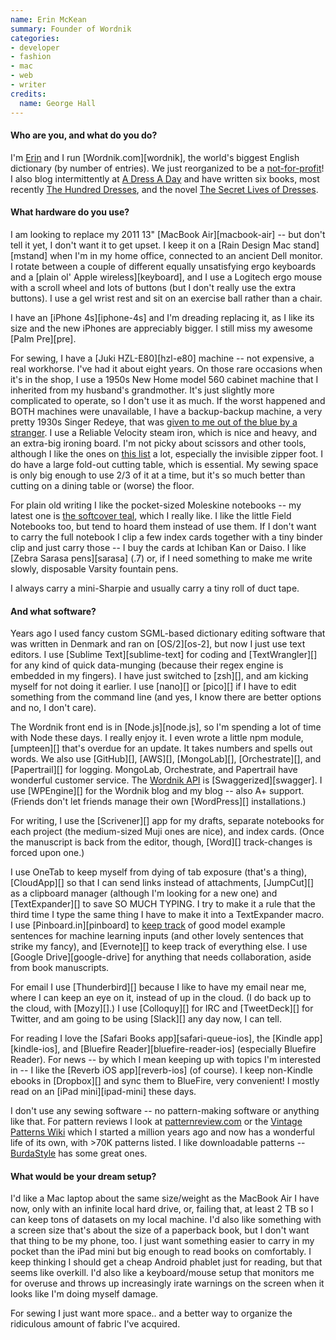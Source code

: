 ```yaml
---
name: Erin McKean
summary: Founder of Wordnik
categories:
- developer
- fashion
- mac
- web
- writer
credits:
  name: George Hall
---
```


#### Who are you, and what do you do?

I'm [Erin](http://www.twitter.com/emckean/ "Erin's Twitter account.") and I run [Wordnik.com][wordnik], the world's biggest English dictionary (by number of entries). We just reorganized to be a [not-for-profit](http://blog.wordnik.com/wordnik-is-becoming-a-not-for-profit/ "Erin's post about Wordnik becoming a non-profit.")! I also blog intermittently at [A Dress A Day](http://www.dressaday.com/ "Erin's dress weblog.") and have written six books, most recently [The Hundred Dresses](http://www.amazon.com/Hundred-Dresses-Mckean-Erin/dp/1408190508 "Erin's book about iconic dresses."), and the novel [The Secret Lives of Dresses](http://www.amazon.com/Secret-Lives-Dresses-Erin-McKean/dp/044655572X "Erin's novel.").

#### What hardware do you use?

I am looking to replace my 2011 13" [MacBook Air][macbook-air] -- but don't tell it yet, I don't want it to get upset. I keep it on a [Rain Design Mac stand][mstand] when I'm in my home office, connected to an ancient Dell monitor. I rotate between a couple of different equally unsatisfying ergo keyboards and a [plain ol' Apple wireless][keyboard], and I use a Logitech ergo mouse with a scroll wheel and lots of buttons (but I don't really use the extra buttons). I use a gel wrist rest and sit on an exercise ball rather than a chair.

I have an [iPhone 4s][iphone-4s] and I'm dreading replacing it, as I like its size and the new iPhones are appreciably bigger. I still miss my awesome [Palm Pre][pre].

For sewing, I have a [Juki HZL-E80][hzl-e80] machine -- not expensive, a real workhorse. I've had it about eight years. On those rare occasions when it's in the shop, I use a 1950s New Home model 560 cabinet machine that I inherited from my husband's grandmother. It's just slightly more complicated to operate, so I don't use it as much. If the worst happened and BOTH machines were unavailable, I have a backup-backup machine, a very pretty 1930s Singer Redeye, that was [given to me out of the blue by a stranger](http://dressaday.com/2006/12/11/santa-drives-a-black-mini-cooper/ "Erin's post about receiving her Singer sewing machine."). I use a Reliable Velocity steam iron, which is nice and heavy, and an extra-big ironing board. I'm not picky about scissors and other tools, although I like the ones on [this list](http://dressaday.com/2012/10/29/five-sewing-tools-i-use-all-the-time/ "Erin's list of sewing tools.") a lot, especially the invisible zipper foot. I do have a large fold-out cutting table, which is essential. My sewing space is only big enough to use 2/3 of it at a time, but it's so much better than cutting on a dining table or (worse) the floor.

For plain old writing I like the pocket-sized Moleskine notebooks -- my latest one is [the softcover teal](https://www.flickr.com/photos/esperbot/16070016483/ "Erin's photo of her Moleskine."), which I really like. I like the little Field Notebooks too, but tend to hoard them instead of use them. If I don't want to carry the full notebook I clip a few index cards together with a tiny binder clip and just carry those -- I buy the cards at Ichiban Kan or Daiso. I like [Zebra Sarasa pens][sarasa] (.7) or, if I need something to make me write slowly, disposable Varsity fountain pens.

I always carry a mini-Sharpie and usually carry a tiny roll of duct tape.

#### And what software?

Years ago I used fancy custom SGML-based dictionary editing software that was written in Denmark and ran on [OS/2][os-2], but now I just use text editors. I use [Sublime Text][sublime-text] for coding and [TextWrangler][] for any kind of quick data-munging (because their regex engine is embedded in my fingers). I have just switched to [zsh][], and am kicking myself for not doing it earlier. I use [nano][] or [pico][] if I have to edit something from the command line (and yes, I know there are better options and no, I don't care).

The Wordnik front end is in [Node.js][node.js], so I'm spending a lot of time with Node these days. I really enjoy it. I even wrote a little npm module, [umpteen][] that's overdue for an update. It takes numbers and spells out words. We also use [GitHub][], [AWS][], [MongoLab][], [Orchestrate][], and [Papertrail][] for logging. MongoLab, Orchestrate, and Papertrail have wonderful customer service. The [Wordnik API](https://developer.wordnik.com/ "The Wordnik API.") is [Swaggerized][swagger]. I use [WPEngine][] for the Wordnik blog and my blog -- also A+ support. (Friends don't let friends manage their own [WordPress][] installations.)

For writing, I use the [Scrivener][] app for my drafts, separate notebooks for each project (the medium-sized Muji ones are nice), and index cards. (Once the manuscript is back from the editor, though, [Word][] track-changes is forced upon one.)

I use OneTab to keep myself from dying of tab exposure (that's a thing), [CloudApp][] so that I can send links instead of attachments, [JumpCut][] as a clipboard manager (although I'm looking for a new one) and [TextExpander][] to save SO MUCH TYPING. I try to make it a rule that the third time I type the same thing I have to make it into a TextExpander macro. I use [Pinboard.in][pinboard] to [keep track](https://pinboard.in/u:esperluette "Erin's Pinboard account.") of good model example sentences for machine learning inputs (and other lovely sentences that strike my fancy), and [Evernote][] to keep track of everything else. I use [Google Drive][google-drive] for anything that needs collaboration, aside from book manuscripts.

For email I use [Thunderbird][] because I like to have my email near me, where I can keep an eye on it, instead of up in the cloud. (I do back up to the cloud, with [Mozy][].) I use [Colloquy][] for IRC and [TweetDeck][] for Twitter, and am going to be using [Slack][] any day now, I can tell.

For reading I love the [Safari Books app][safari-queue-ios], the [Kindle app][kindle-ios], and [Bluefire Reader][bluefire-reader-ios] (especially Bluefire Reader). For news -- by which I mean keeping up with topics I'm interested in -- I like the [Reverb iOS app][reverb-ios] (of course). I keep non-Kindle ebooks in [Dropbox][] and sync them to BlueFire, very convenient! I mostly read on an [iPad mini][ipad-mini] these days.

I don't use any sewing software -- no pattern-making software or anything like that. For pattern reviews I look at [patternreview.com](http://patternReview.com/ "A sewing pattern website.") or the [Vintage Patterns Wiki](http://vintagepatterns.wikia.com/wiki/Main_Page "Erin's vintage sewing patterns wiki.") which I started a million years ago and now has a wonderful life of its own, with >70K patterns listed. I like downloadable patterns -- [BurdaStyle](http://www.burdastyle.com/ "A sewing community website.") has some great ones.

#### What would be your dream setup?

I'd like a Mac laptop about the same size/weight as the MacBook Air I have now, only with an infinite local hard drive, or, failing that, at least 2 TB so I can keep tons of datasets on my local machine. I'd also like something with a screen size that's about the size of a paperback book, but I don't want that thing to be my phone, too. I just want something easier to carry in my pocket than the iPad mini but big enough to read books on comfortably. I keep thinking I should get a cheap Android phablet just for reading, but that seems like overkill. I'd also like a keyboard/mouse setup that monitors me for overuse and throws up increasingly irate warnings on the screen when it looks like I'm doing myself damage.

For sewing I just want more space.. and a better way to organize the ridiculous amount of fabric I've acquired.